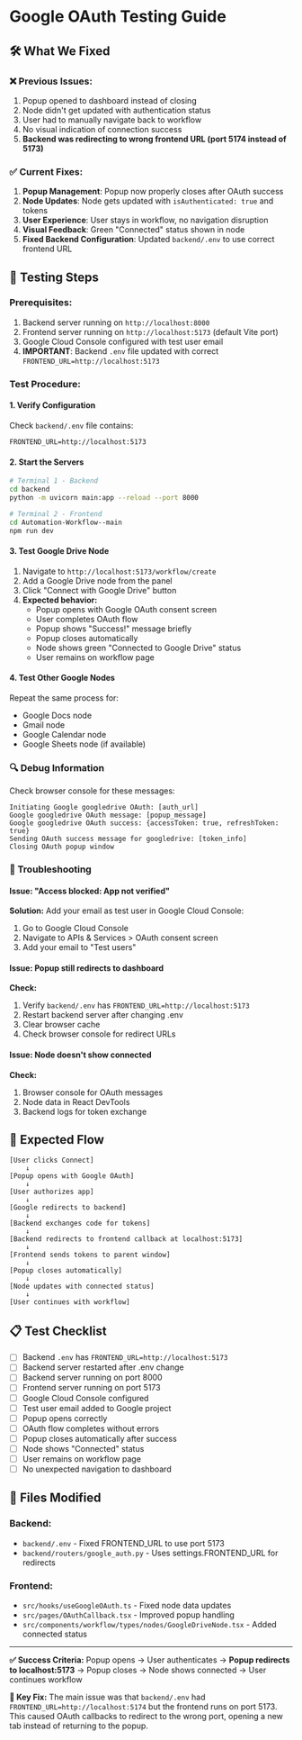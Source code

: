 # Google OAuth Testing Guide

## 🛠️ What We Fixed

### ❌ **Previous Issues:**
1. Popup opened to dashboard instead of closing
2. Node didn't get updated with authentication status
3. User had to manually navigate back to workflow
4. No visual indication of connection success
5. **Backend was redirecting to wrong frontend URL (port 5174 instead of 5173)**

### ✅ **Current Fixes:**
1. **Popup Management**: Popup now properly closes after OAuth success
2. **Node Updates**: Node gets updated with `isAuthenticated: true` and tokens
3. **User Experience**: User stays in workflow, no navigation disruption
4. **Visual Feedback**: Green "Connected" status shown in node
5. **Fixed Backend Configuration**: Updated `backend/.env` to use correct frontend URL

## 🧪 Testing Steps

### Prerequisites:
1. Backend server running on `http://localhost:8000`
2. Frontend server running on `http://localhost:5173` (default Vite port)
3. Google Cloud Console configured with test user email
4. **IMPORTANT**: Backend `.env` file updated with correct `FRONTEND_URL=http://localhost:5173`

### Test Procedure:

#### 1. Verify Configuration
Check `backend/.env` file contains:
```
FRONTEND_URL=http://localhost:5173
```

#### 2. Start the Servers
```bash
# Terminal 1 - Backend
cd backend
python -m uvicorn main:app --reload --port 8000

# Terminal 2 - Frontend  
cd Automation-Workflow--main
npm run dev
```

#### 3. Test Google Drive Node
1. Navigate to `http://localhost:5173/workflow/create`
2. Add a Google Drive node from the panel
3. Click "Connect with Google Drive" button
4. **Expected behavior:**
   - Popup opens with Google OAuth consent screen
   - User completes OAuth flow
   - Popup shows "Success!" message briefly
   - Popup closes automatically
   - Node shows green "Connected to Google Drive" status
   - User remains on workflow page

#### 4. Test Other Google Nodes
Repeat the same process for:
- Google Docs node
- Gmail node  
- Google Calendar node
- Google Sheets node (if available)

### 🔍 Debug Information

Check browser console for these messages:
```
Initiating Google googledrive OAuth: [auth_url]
Google googledrive OAuth message: [popup_message]
Google googledrive OAuth success: {accessToken: true, refreshToken: true}
Sending OAuth success message for googledrive: [token_info]
Closing OAuth popup window
```

### 🚨 Troubleshooting

#### Issue: "Access blocked: App not verified"
**Solution:** Add your email as test user in Google Cloud Console:
1. Go to Google Cloud Console
2. Navigate to APIs & Services > OAuth consent screen
3. Add your email to "Test users"

#### Issue: Popup still redirects to dashboard
**Check:**
1. Verify `backend/.env` has `FRONTEND_URL=http://localhost:5173`
2. Restart backend server after changing .env
3. Clear browser cache
4. Check browser console for redirect URLs

#### Issue: Node doesn't show connected
**Check:**
1. Browser console for OAuth messages
2. Node data in React DevTools
3. Backend logs for token exchange

## 🎯 Expected Flow

```
[User clicks Connect] 
    ↓
[Popup opens with Google OAuth]
    ↓  
[User authorizes app]
    ↓
[Google redirects to backend]
    ↓
[Backend exchanges code for tokens]
    ↓
[Backend redirects to frontend callback at localhost:5173]
    ↓
[Frontend sends tokens to parent window]
    ↓
[Popup closes automatically]
    ↓
[Node updates with connected status]
    ↓
[User continues with workflow]
```

## 📋 Test Checklist

- [ ] Backend `.env` has `FRONTEND_URL=http://localhost:5173`
- [ ] Backend server restarted after .env change
- [ ] Backend server running on port 8000
- [ ] Frontend server running on port 5173  
- [ ] Google Cloud Console configured
- [ ] Test user email added to Google project
- [ ] Popup opens correctly
- [ ] OAuth flow completes without errors
- [ ] Popup closes automatically after success
- [ ] Node shows "Connected" status
- [ ] User remains on workflow page
- [ ] No unexpected navigation to dashboard

## 🔧 Files Modified

### Backend:
- `backend/.env` - Fixed FRONTEND_URL to use port 5173
- `backend/routers/google_auth.py` - Uses settings.FRONTEND_URL for redirects
  
### Frontend:
- `src/hooks/useGoogleOAuth.ts` - Fixed node data updates
- `src/pages/OAuthCallback.tsx` - Improved popup handling
- `src/components/workflow/types/nodes/GoogleDriveNode.tsx` - Added connected status

---

**✅ Success Criteria:** 
Popup opens → User authenticates → **Popup redirects to localhost:5173** → Popup closes → Node shows connected → User continues workflow

**🔑 Key Fix:** 
The main issue was that `backend/.env` had `FRONTEND_URL=http://localhost:5174` but the frontend runs on port 5173. This caused OAuth callbacks to redirect to the wrong port, opening a new tab instead of returning to the popup. 